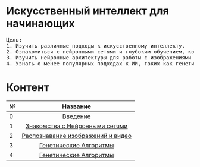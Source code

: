 # Искусственный интеллект для начинающих

<pre>
Цель:
1. Изучить различные подходы к искусственному интеллекту.
2. Ознакомиться с нейронными сетями и глубоким обучением, которые являются основой современного ИИ. Мы проиллюстрируем концепции этих важных тем, используя код в одном из самых популярных фреймворков — TensorFlow.
3. Изучить нейронные архитектуры для работы с изображениями и текстом.
4. Узнать о менее популярных подходах к ИИ, таких как генетические алгоритмы.
</pre>

# Контент

| №   |                             Название                              |
| --- | :---------------------------------------------------------------: |
| 0   |                [Введение](./0-Введение/README.md)                 |
| 1   |   [Знакомства с Нейронными сетями](./1-НейронныеСети/README.md)   |
| 2   | [Распознавание изображений и видео](./2-ComputerVision/README.md) |
| 3   |         [Генетические Алгоритмы](./3-Алгоритмы/README.md)         |
| 4   |                    [Генетические Алгоритмы]()                     |
